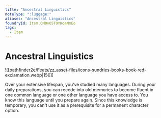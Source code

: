 ```yaml
---
title: "Ancestral Linguistics"
noteType: ":luggage:"
aliases: "Ancestral Linguistics"
foundryId: Item.CM0vO5TOYKoaNmEo
tags:
  - Item
---
```


# Ancestral Linguistics
![[pathfinder2e/Feats/zz_asset-files/icons-sundries-books-book-red-exclamation.webp|150]]

Over your extensive lifespan, you've studied many languages. During your daily preparations, you can recede into old memories to become fluent in one common language or one other language you have access to. You know this language until you prepare again. Since this knowledge is temporary, you can't use it as a prerequisite for a permanent character option.
